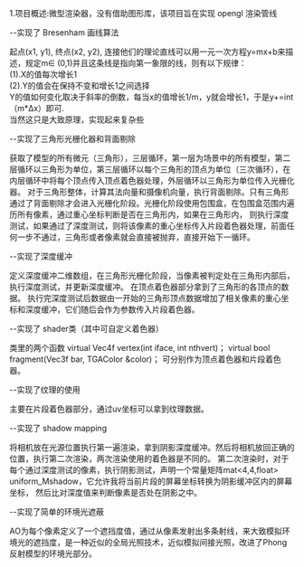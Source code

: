 1.项目概述:微型渲染器，没有借助图形库，该项目旨在实现 opengl  渲染管线

--实现了 Bresenham  画线算法

起点(x1, y1), 终点(x2, y2), 连接他们的理论直线可以用一元一次方程y=mx+b来描述，规定m∈ (0,1)并且这条线是指向第一象限的线，则有以下规律：         
(1).X的值每次增长1           
(2).Y的值会在保持不变和增长1之间选择        
Y的值如何变化取决于斜率的倒数，每当x的值增长1/m，y就会增长1，于是y+=int（m*Δx）即可.      
当然这只是大致原理，实现起来复杂些


--实现了三角形光栅化器和背面剔除

获取了模型的所有微元（三角形），三层循环，第一层为场景中的所有模型，第二层循环以三角形为单位，第三层循环以每个三角形的顶点为单位（三次循环），在内层循环中将每个顶点传入顶点着色器处理，外层循环以三角形为单位传入光栅化器。
对于三角形整体，计算其法向量和摄像机向量，执行背面剔除。只有三角形通过了背面剔除才会进入光栅化阶段。光栅化阶段使用包围盒，在包围盒范围内遍历所有像素，通过重心坐标判断是否在三角形内，如果在三角形内，
则执行深度测试，如果通过了深度测试，则将该像素的重心坐标传入片段着色器处理，前面任何一步不通过，三角形或者像素就会直接被抛弃，直接开始下一循环。


--实现了深度缓冲

定义深度缓冲二维数组，在三角形光栅化阶段，当像素被判定处在三角形内部后，执行深度测试，并更新深度缓冲。
在顶点着色器部分拿到了三角形的各顶点的数据。
执行完深度测试后数据由一开始的三角形顶点数据增加了相关像素的重心坐标和深度缓冲，它们随后会作为参数传入片段着色器。


--实现了 shader类（其中可自定义着色器）

类里的两个函数
virtual Vec4f vertex(int iface, int nthvert)；
virtual bool fragment(Vec3f bar, TGAColor &color)；
可分别作为顶点着色器和片段着色器。

--实现了纹理的使用

主要在片段着色器部分，通过uv坐标可以拿到纹理数据。

--实现了 shadow mapping 

将相机放在光源位置执行第一遍渲染，拿到阴影深度缓冲。然后将相机放回正确的位置，执行第二次渲染，两次渲染使用的着色器是不同的。
第二次渲染时，对于每个通过深度测试的像素，执行阴影测试，声明一个常量矩阵mat<4,4,float> uniform_Mshadow，它允许我将当前片段的屏幕坐标转换为阴影缓冲区内的屏幕坐标，
然后比对深度值来判断像素是否处在阴影之中。

--实现了简单的环境光遮蔽

AO为每个像素定义了一个遮挡度值，通过从像素发射出多条射线，来大致模拟环境光的遮挡度，是一种近似的全局光照技术，近似模拟间接光照，改进了Phong 反射模型的环境光部分。


